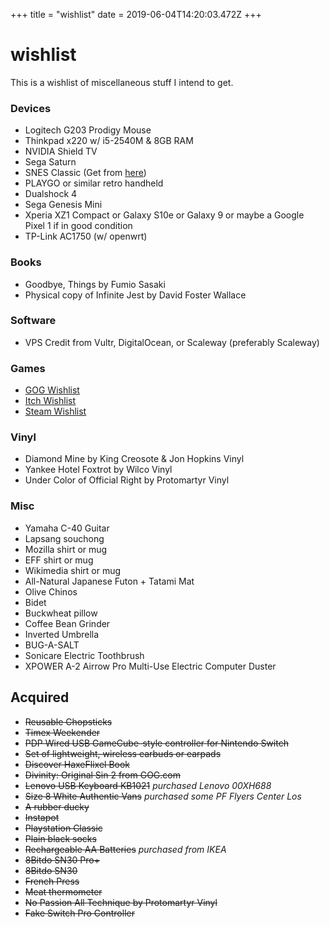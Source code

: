 +++
title = "wishlist"
date = 2019-06-04T14:20:03.472Z
+++
# wishlist

This is a wishlist of miscellaneous stuff I intend to get.

### Devices
* Logitech G203 Prodigy Mouse
* Thinkpad x220 w/ i5-2540M & 8GB RAM
* NVIDIA Shield TV
* Sega Saturn
* SNES Classic (Get from [here](https://store.nintendo.com/ng3/browse/subcategory.jsp?categoryId=cat990247))
* PLAYGO or similar retro handheld
* Dualshock 4
* Sega Genesis Mini
* Xperia XZ1 Compact or Galaxy S10e or Galaxy 9 or maybe a Google Pixel 1 if in good condition
* TP-Link AC1750 (w/ openwrt)

### Books
* Goodbye, Things by Fumio Sasaki
* Physical copy of Infinite Jest by David Foster Wallace

### Software
* VPS Credit from Vultr, DigitalOcean, or Scaleway (preferably Scaleway)

### Games
* [GOG Wishlist](https://www.gog.com/u/kebg/wishlist)
* [Itch Wishlist](https://itch.io/c/426557/wishlist)
* [Steam Wishlist](https://store.steampowered.com/wishlist/id/kebsteam/)

### Vinyl
* Diamond Mine by King Creosote & Jon Hopkins Vinyl
* Yankee Hotel Foxtrot by Wilco Vinyl
* Under Color of Official Right by Protomartyr Vinyl

### Misc
* Yamaha C-40 Guitar
* Lapsang souchong
* Mozilla shirt or mug
* EFF shirt or mug
* Wikimedia shirt or mug
* All-Natural Japanese Futon + Tatami Mat
* Olive Chinos
* Bidet
* Buckwheat pillow
* Coffee Bean Grinder
* Inverted Umbrella
* BUG-A-SALT
* Sonicare Electric Toothbrush
* XPOWER A-2 Airrow Pro Multi-Use Electric Computer Duster

## Acquired

* ~~Reusable Chopsticks~~
* ~~Timex Weekender~~
* ~~PDP Wired USB GameCube-style controller for Nintendo Switch~~
* ~~Set of lightweight, wireless earbuds or earpads~~
* ~~Discover HaxeFlixel Book~~
* ~~Divinity: Original Sin 2 from GOG.com~~
* ~~Lenovo USB Keyboard KB1021~~ *purchased Lenovo 00XH688*
* ~~Size 8 White Authentic Vans~~ *purchased some PF Flyers Center Los*
* ~~A rubber ducky~~
* ~~Instapot~~
* ~~Playstation Classic~~
* ~~Plain black socks~~
* ~~Rechargeable AA Batteries~~ *purchased from IKEA*
* ~~8Bitdo SN30 Pro+~~
* ~~8Bitdo SN30~~
* ~~French Press~~
* ~~Meat thermometer~~
* ~~No Passion All Technique by Protomartyr Vinyl~~
* ~~Fake Switch Pro Controller~~
